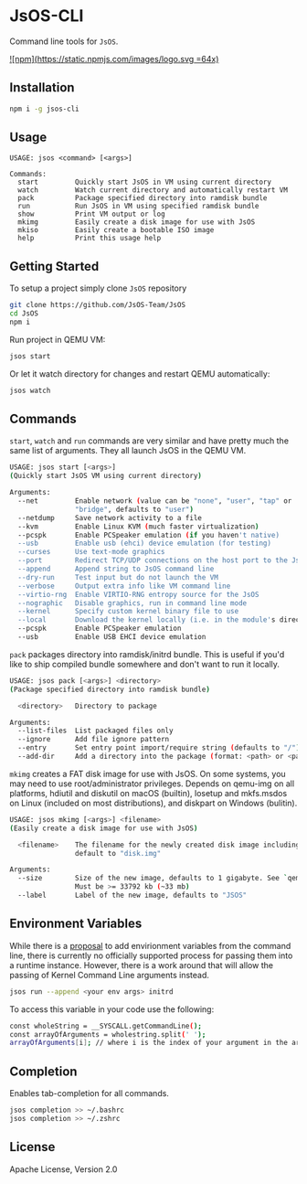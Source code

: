 # JsOS-CLI
Command line tools for `JsOS`.

[![npm](https://static.npmjs.com/images/logo.svg =64x)](https://www.npmjs.com/package/jsos-cli)

## Installation

```sh
npm i -g jsos-cli
```

## Usage

```text
USAGE: jsos <command> [<args>]

Commands:
  start         Quickly start JsOS in VM using current directory
  watch         Watch current directory and automatically restart VM
  pack          Package specified directory into ramdisk bundle
  run           Run JsOS in VM using specified ramdisk bundle
  show          Print VM output or log
  mkimg         Easily create a disk image for use with JsOS
  mkiso         Easily create a bootable ISO image
  help          Print this usage help
```

## Getting Started

To setup a project simply clone `JsOS` repository

```sh
git clone https://github.com/JsOS-Team/JsOS
cd JsOS
npm i
```

Run project in QEMU VM:

```sh
jsos start
```

Or let it watch directory for changes and restart QEMU automatically:

```sh
jsos watch
```

## Commands

`start`, `watch` and `run` commands are very similar and have pretty much the same list of arguments. They all launch JsOS in the QEMU VM.

```sh
USAGE: jsos start [<args>]
(Quickly start JsOS VM using current directory)

Arguments:
  --net         Enable network (value can be "none", "user", "tap" or
                "bridge", defaults to "user")
  --netdump     Save network activity to a file
  --kvm         Enable Linux KVM (much faster virtualization)
  --pcspk       Enable PCSpeaker emulation (if you haven't native)
  --usb         Enable usb (ehci) device emulation (for testing)
  --curses      Use text-mode graphics
  --port        Redirect TCP/UDP connections on the host port to the JsOS
  --append      Append string to JsOS command line
  --dry-run     Test input but do not launch the VM
  --verbose     Output extra info like VM command line
  --virtio-rng  Enable VIRTIO-RNG entropy source for the JsOS
  --nographic   Disable graphics, run in command line mode
  --kernel      Specify custom kernel binary file to use
  --local       Download the kernel locally (i.e. in the module's directory)
  --pcspk       Enable PCSpeaker emulation
  --usb         Enable USB EHCI device emulation
```

`pack` packages directory into ramdisk/initrd bundle. This is useful if you'd like to ship compiled bundle somewhere and don't want to run it locally.

```sh
USAGE: jsos pack [<args>] <directory>
(Package specified directory into ramdisk bundle)

  <directory>   Directory to package

Arguments:
  --list-files  List packaged files only
  --ignore      Add file ignore pattern
  --entry       Set entry point import/require string (defaults to "/")
  --add-dir     Add a directory into the package (format: <path> or <path>:<package-path>)
```

`mkimg` creates a FAT disk image for use with JsOS. On some systems, you may need to use root/administrator privileges. Depends on qemu-img on all platforms, hdiutil and diskutil on macOS (builtin), losetup and mkfs.msdos on Linux (included on most distributions), and diskpart on Windows (bulitin).

```sh
USAGE: jsos mkimg [<args>] <filename>
(Easily create a disk image for use with JsOS)

  <filename>    The filename for the newly created disk image including the extension,
                default to "disk.img"

Arguments:
  --size        Size of the new image, defaults to 1 gigabyte. See `qemu-img --help` for sizes.
                Must be >= 33792 kb (~33 mb)
  --label       Label of the new image, defaults to "JSOS"
```

## Environment Variables
While there is a [proposal](https://github.com/runtimejs/runtime/issues/134) to add envirionment variables from the command line, there is currently no officially supported process for passing them into a runtime instance. However, there is a work around that will allow the passing of Kernel Command Line arguments instead.

```sh
jsos run --append <your env args> initrd
```

To access this variable in your code use the following:

```sh
const wholeString = __SYSCALL.getCommandLine();
const arrayOfArguments = wholestring.split(' ');
arrayOfArguments[i]; // where i is the index of your argument in the array
```

## Completion

Enables tab-completion for all commands.

```sh
jsos completion >> ~/.bashrc
jsos completion >> ~/.zshrc
```

## License

Apache License, Version 2.0
